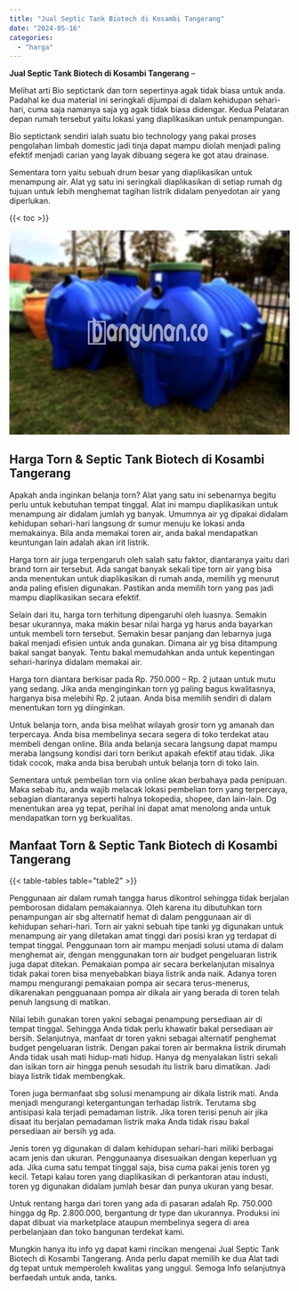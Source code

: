 ```yaml
---
title: "Jual Septic Tank Biotech di Kosambi Tangerang"
date: "2024-05-16"
categories: 
  - "harga"
---
```


**Jual Septic Tank Biotech di Kosambi Tangerang** –

Melihat arti Bio septictank dan torn sepertinya agak tidak biasa untuk anda. Padahal ke dua material ini seringkali dijumpai di dalam kehidupan sehari-hari, cuma saja namanya saja yg agak tidak biasa didengar. Kedua Pelataran depan rumah tersebut yaitu lokasi yang diaplikasikan untuk penampungan.

Bio septictank sendiri ialah suatu bio technology yang pakai proses pengolahan limbah domestic jadi tinja dapat mampu diolah menjadi paling efektif menjadi carian yang layak dibuang segera ke got atau drainase.

Sementara torn yaitu sebuah drum besar yang diaplikasikan untuk menampung air. Alat yg satu ini seringkali diaplikasikan di setiap rumah dg tujuan untuk lebih menghemat tagihan listrik didalam penyedotan air yang diperlukan.

{{< toc >}}

![Jual Septic Tank Biotech di Kosambi Tangerang](/images/jual-bio-septictank-25.png)

## Harga Torn & Septic Tank Biotech di Kosambi Tangerang

Apakah anda inginkan belanja torn? Alat yang satu ini sebenarnya begitu perlu untuk kebutuhan tempat tinggal. Alat ini mampu diaplikasikan untuk menampung air didalam jumlah yg banyak. Umumnya air yg dipakai didalam kehidupan sehari-hari langsung dr sumur menuju ke lokasi anda memakainya. Bila anda memakai toren air, anda bakal mendapatkan keuntungan lain adalah akan irit listrik.

Harga torn air juga terpengaruh oleh salah satu faktor, diantaranya yaitu dari brand torn air tersebut. Ada sangat banyak sekali tipe torn air yang bisa anda menentukan untuk diaplikasikan di rumah anda, memilih yg menurut anda paling efisien digunakan. Pastikan anda memilih torn yang pas jadi mampu diaplikasikan secara efektif.

Selain dari itu, harga torn terhitung dipengaruhi oleh luasnya. Semakin besar ukurannya, maka makin besar nilai harga yg harus anda bayarkan untuk membeli torn tersebut. Semakin besar panjang dan lebarnya juga bakal menjadi efisien untuk anda gunakan. Dimana air yg bisa ditampung bakal sangat banyak. Tentu bakal memudahkan anda untuk kepentingan sehari-harinya didalam memakai air.

Harga torn diantara berkisar pada Rp. 750.000 – Rp. 2 jutaan untuk mutu yang sedang. Jika anda menginginkan torn yg paling bagus kwalitasnya, harganya bisa melebihi Rp. 2 jutaan. Anda bisa memilih sendiri di dalam menentukan torn yg diinginkan.

Untuk belanja torn, anda bisa melihat wilayah grosir torn yg amanah dan terpercaya. Anda bisa membelinya secara segera di toko terdekat atau membeli dengan online. Bila anda belanja secara langsung dapat mampu meraba langsung kondisi dari torn berikut apakah efektif atau tidak. Jika tidak cocok, maka anda bisa berubah untuk belanja torn di toko lain.

Sementara untuk pembelian torn via online akan berbahaya pada penipuan. Maka sebab itu, anda wajib melacak lokasi pembelian torn yang terpercaya, sebagian diantaranya seperti halnya tokopedia, shopee, dan lain-lain. Dg menentukan area yg tepat, perihal ini dapat amat menolong anda untuk mendapatkan torn yg berkualitas.

## Manfaat Torn & Septic Tank Biotech di Kosambi Tangerang

{{< table-tables table="table2" >}}

Penggunaan air dalam rumah tangga harus dikontrol sehingga tidak berjalan pemborosan didalam pemakaiannya. Oleh karena itu dibutuhkan torn penampungan air sbg alternatif hemat di dalam penggunaan air di kehidupan sehari-hari. Torn air yakni sebuah tipe tanki yg digunakan untuk menampung air yang diletakan amat tinggi dari posisi kran yg terdapat di tempat tinggal. Penggunaan torn air mampu menjadi solusi utama di dalam menghemat air, dengan menggunakan torn air budget pengeluaran listrik juga dapat ditekan. Pemakaian pompa air secara berkelanjutan misalnya tidak pakai toren bisa menyebabkan biaya listrik anda naik. Adanya toren mampu mengurangi pemakaian pompa air secara terus-menerus, dikarenakan pengguanaan pompa air dikala air yang berada di toren telah penuh langsung di matikan.

Nilai lebih gunakan toren yakni sebagai penampung persediaan air di tempat tinggal. Sehingga Anda tidak perlu khawatir bakal persediaan air bersih. Selanjutnya, manfaat dr toren yakni sebagai alternatif penghemat budget pengeluaran listrik. Dengan pakai toren air bermakna listrik dirumah Anda tidak usah mati hidup-mati hidup. Hanya dg menyalakan listri sekali dan isikan torn air hingga penuh sesudah itu listrik baru dimatikan. Jadi biaya listrik tidak membengkak.

Toren juga bermanfaat sbg solusi menampung air dikala listrik mati. Anda menjadi mengurangi ketergantungan terhadap listrik. Terutama sbg antisipasi kala terjadi pemadaman listrik. Jika toren terisi penuh air jika disaat itu berjalan pemadaman listrik maka Anda tidak risau bakal persediaan air bersih yg ada.

Jenis toren yg digunakan di dalam kehidupan sehari-hari miliki berbagai acam jenis dan ukuran. Penggunaanya disesuaikan dengan keperluan yg ada. Jika cuma satu tempat tinggal saja, bisa cuma pakai jenis toren yg kecil. Tetapi kalau toren yang diaplikasikan di perkantoran atau industi, toren yg digunakan didalam jumlah besar dan punya ukuran yang besar.

Untuk rentang harga dari toren yang ada di pasaran adalah Rp. 750.000 hingga dg Rp. 2.800.000, bergantung dr type dan ukurannya. Produksi ini dapat dibuat via marketplace ataupun membelinya segera di area perbelanjaan dan toko bangunan terdekat kami.

Mungkin hanya itu info yg dapat kami rincikan mengenai Jual Septic Tank Biotech di Kosambi Tangerang. Anda perlu dapat memilih ke dua Alat tadi dg tepat untuk memperoleh kwalitas yang unggul. Semoga Info selanjutnya berfaedah untuk anda, tanks.
